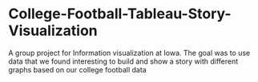 # College-Football-Tableau-Story-Visualization
A group project for Information visualization at Iowa. The goal was to use data that we found interesting to build and show a story with different graphs based on our college football data 
